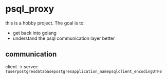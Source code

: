 # psql_proxy

this is a hobby project. The goal is to:
- get back into golang
- understand the psql communication layer better

## communication
client -> server: `Tuserpostgresdatabasepostgresapplication_namepsqlclient_encodingUTF8`

